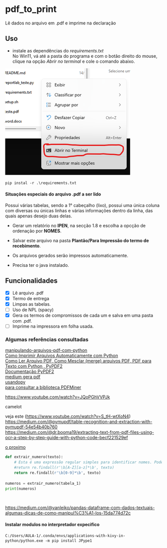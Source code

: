 # pdf_to_print
Lê dados no arquivo em .pdf e imprime na declaração
## Uso
-  instale as dependências do *requirements.txt*</br>
No Win11, vá até a pasta do programa e com o botão direito do mouse, clique na opção *Abrir no terminal* e cole o comando abaixo.

![terminal](figure/abri_terminal.png)

```markdown
pip instal -r .\requirements.txt
```
#### Situações especiais do arquivo .pdf a ser lido
Possui várias tabelas, sendo a 1° cabeçalho (lixo), possui uma única coluna com diversas ou únicas linhas e várias informações dentro da linha, das quais apenas desejo duas delas.

* Gerar um relatório no __IPEN__, na secção 1.8 e escolha a opcção de ordenação por __NOMES__.
* Salvar este arquivo na pasta __Plantão/Para Impressão do termo de recebimento__.
* Os arquivos gerados serão impressos automaticamente.

* Precisa ter o java instalado.


## Funcionalidades
- [x] Lê arquivo .pdf <br>
- [x] Termo de entrega <br>
- [x] Limpas as tabelas.<br>
- [ ] Uso de NPL (spacy) <br>
- [x] Gera os termos de compromissos de cada um e salva em uma pasta com .pdf.<br>
- [ ] Imprime na impressora em folha usada.<br>

### Algumas referências consultadas

[manipulando-arquivos-pdf-com-python](https://pythonacademy.com.br/blog/manipulando-arquivos-pdf-com-python) <br>
[Como Imprimir Arquivos Automaticamente com Python](https://www.youtube.com/watch?v=EQlXQsYeoUI)<br>
[Como Ler Arquivo PDF, Como Mesclar (merge) arquivos PDF, PDF para Texto com Python , PyPDF2](https://www.youtube.com/watch?v=MRmqMRLleK4) <br>
[Documentação PyPDF2](https://pypdf2.readthedocs.io/en/3.0.0/user/forms.html) <br>
[medium gera pdf](https://medium.com/@habbema/criando-arquivos-pdf-com-python-0eb5229c4a70) <br>
[usandopy](https://www.usandopy.com/pt/artigo/reportlab-em-python-como-criar-documentos-pdf-personalizado-em-python-automacao-em-python/) <br>
[para consultar a biblioteca PDFMiner](https://www.brasilcode.com.br/15-pacotes-python-para-automacao/)<br>

https://www.youtube.com/watch?v=JQoPGhVVPJk <br>

camelot <br>

veja este (https://www.youtube.com/watch?v=S_tH-wtXoN4) <br>
https://medium.com/@pymupdf/table-recognition-and-extraction-with-pymupdf-54e54b40b760 <br>
https://medium.com/@dr.booma19/extracting-text-from-pdf-files-using-ocr-a-step-by-step-guide-with-python-code-becf221529ef <br>

[o proximo](https://www.youtube.com/watch?v=k1zi4EwIXoc&list=PLyqOvdQmGdTR46HUxDA6Ymv4DGsIjvTQ-&index=23)<br>


```python
def extrair_numero(texto):
    # Esta é uma expressão regular simples para identificar nomes. Pode precisar ser ajustada.
    #return re.findall(r'\b[A-Z][a-z]*\b', texto)
    return re.findall(r'\b[0-9]*\b', texto)

numeros = extrair_numero(tabela_1)
print(numeros)


```





<br>




https://medium.com/@vanleiko/pandas-dataframe-com-dados-textuais-algumas-dicas-de-como-manipul%C3%A1-los-15da774d72c  <br>


#### Instalar modulos no interpretador expecifico

```
C:/Users/AULA-1/.conda/envs/applications-with-kivy-in-python/python.exe -m pip install JPype1
```